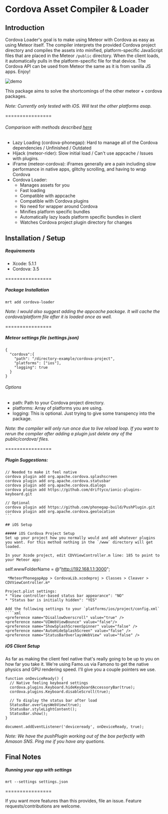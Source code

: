 Cordova Asset Compiler & Loader
================

## Introduction

Cordova Loader's goal is to make using Meteor with Cordova as easy as using Meteor itself. The compiler interprets the provided Cordova project directory and compiles the assets into minified, platform-specific JavaScript files that are placed in the Meteor `/public` directory. When the client loads, it automatically pulls in the platform-specific file for that device. The Cordova API can be used from Meteor the same as it is from vanilla JS apps. Enjoy!

![demo](http://cl.ly/image/29231q3f0N46/Image%202014-06-30%20at%2010.40.07%20AM.png)

This package aims to solve the shortcomings of the other meteor + cordova packages. 

*Note: Currently only tested with iOS. Will test the other platforms asap.*

================

###### Comparison with methods described [here](http://zeroasterisk.com/2013/08/22/meteor-phonegapcordova-roundup-fall-2013/)

* Lazy Loading (cordova-phonegap): Hard to manage all of the Cordova dependencies / Unfinished / Outdated
* Hijack (meteor-rider): Slow initial load / Can't use appcache / Issues with plugins.
* iFrame (meteor-cordova): iFrames generally are a pain including slow performance in native apps, glitchy scrolling, and having to wrap Cordova
* Cordova Loader: 
  * Manages assets for you
  * Fast loading
  * Compatible with appcache
  * Compatible with Cordova plugins
  * No need for wrapper around Cordova
  * Minifies platform specific bundles
  * Automatically lazy loads platform specific bundles in client
  * Watches Cordova project plugin directory for changes

## Installation / Setup

##### Requirements
* Xcode: 5.1.1
* Cordova: 3.5

================

##### Package Installation
````
mrt add cordova-loader
````
*Note: I would also suggest adding the appcache package. It will cache the cordova/platform file after it is loaded once as well.*

================

##### Meteor settings file (settings.json)
````
{
  "cordova":{
    "path": "/directory-example/cordova-project",
    "platforms": ["ios"],
    "logging": true
  }
}
````
###### Options
* path: Path to your Cordova project directory.
* platforms: Array of platforms you are using.
* logging: This is optional. Just trying to give some transpency into the package.

*Note: the compiler will only run once due to live reload loop. If you want to rerun the compiler after adding a plugin just delete any of the public/cordova/ files.*

================

##### Plugin Suggestions:
````
// Needed to make it feel native
cordova plugin add org.apache.cordova.splashscreen
cordova plugin add org.apache.cordova.statusbar
cordova plugin add org.apache.cordova.dialogs
cordova plugin add https://github.com/driftyco/ionic-plugins-keyboard.git

// Optional
cordova plugin add https://github.com/phonegap-build/PushPlugin.git
cordova plugin add org.apache.cordova.geolocation
```

## iOS Setup

##### iOS Cordova Project Setup
Set up your project how you normally would and add whatever plugins you want. For this method nothing in the `/www` directory will get loaded. 

In your Xcode project, edit CDVViewController.m line: 185 to point to your Meteor app:
````
self.wwwFolderName = @"http://192.168.1.1:3000";
````
 *MeteorPhonegapApp > CordovaLib.xcodeproj > Classes > Cleaver > CDVViewController.m*

Project.plist settings:
* "View controller-based status bar appearance": "NO"
* "Status bar is initially hidden": "YES"

Add the following settings to your `platforms/ios/project/config.xml`
````xml
<preference name="DisallowOverscroll" value="true" />
<preference name="UIWebViewBounce" value="false"/>
<preference name="ShowSplashScreenSpinner" value="false" />
<preference name="AutoHideSplashScreen" value="false" />
<preference name="StatusBarOverlaysWebView" value="false" />
````

##### iOS Client Setup

As far as making the client feel native that's really going to be up to you on how far you take it. We're using Famo.us via Famono to get the native physics and GPU rendering speed. I'll give you a couple pointers we use.

```
function onDeviceReady() {
  // Native feeling keyboard settings
  cordova.plugins.Keyboard.hideKeyboardAccessoryBar(true);
  cordova.plugins.Keyboard.disableScroll(true);

  // To display the status bar after load
  StatusBar.overlaysWebView(true);
  StatusBar.styleLightContent();
  StatusBar.show();
} 

document.addEventListener('deviceready', onDeviceReady, true);
```

*Note: We have the pushPlugin working out of the box perfectly with Amason SNS. Ping me if you have any quetions.*


## Final Notes

##### Running your app with settings
````
mrt --settings settings.json
````
================

If you want more features than this provides, file an issue. Feature requests/contributions are welcome.
